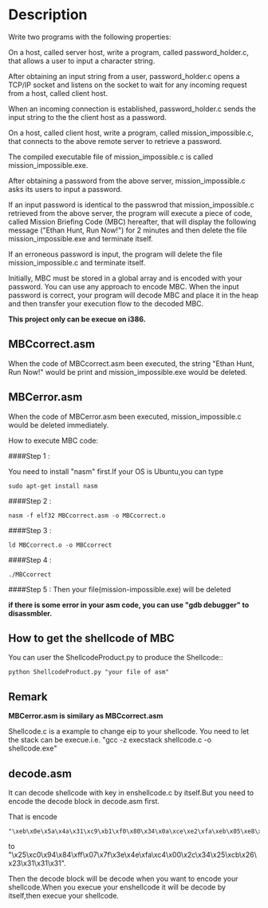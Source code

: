 Description
===========

Write two programs with the following properties:

On a host, called server host, write a program, called password\_holder.c, that allows a user to input a character string.
        
After obtaining an input string from a user, password\_holder.c opens a TCP/IP socket and listens on the socket to wait for any incoming request from a host, called client host.
        
When an incoming connection is established, password\_holder.c sends the input string to the the client host as a password.
        
On a host, called client host, write a program, called mission\_impossible.c, that connects to the above remote server to retrieve a password.
      
The compiled executable file of mission\_impossible.c is called mission\_impossible.exe.
        
After obtaining a password from the above server, mission\_impossible.c asks its users to input a password.
        
If an input password is identical to the passwrod that mission\_impossible.c retrieved from the above server, the program will execute a piece of code, called Mission Briefing Code (MBC) hereafter, that will display the following message ("Ethan Hunt, Run Now!") for 2 minutes and then delete the file mission\_impossible.exe and terminate itself.
        
If an erroneous password is input, the program will delete the file mission\_impossible.c and terminate itself.
        
Initially, MBC must be stored in a global array and is encoded with your password. You can use any approach to encode MBC. When the input password is correct, your program will decode MBC and place it in the heap and then transfer your execution flow to the decoded MBC. 


**This project only can be execue on i386.**

MBCcorrect.asm
--------------
When the code of MBCcorrect.asm been executed, the string "Ethan Hunt, Run Now!" would be print and mission\_impossible.exe would be deleted.

MBCerror.asm 
-------------
When the code of MBCerror.asm been executed, mission\_impossible.c would be deleted immediately.


How to execute MBC code:
	
####Step 1 :

You need to install "nasm" first.If your OS is Ubuntu,you can type

	sudo apt-get install nasm

####Step 2 :

	nasm -f elf32 MBCcorrect.asm -o MBCcorrect.o

####Step 3 :

	ld MBCcorrect.o -o MBCcorrect

####Step 4 :

	./MBCcorrect 

####Step 5 :
Then your file(mission\-impossible.exe) will be deleted



**if there is some error in your asm code, you can use "gdb debugger" to disassmbler.**


How to get the shellcode of MBC 
--------------------------------

You can user the ShellcodeProduct.py to produce the Shellcode::
	
	python ShellcodeProduct.py "your file of asm"


Remark
------

**MBCerror.asm is similary as MBCcorrect.asm**

Shellcode.c is a example to change eip to your shellcode.
You need to let the stack can be execue.i.e. "gcc -z execstack shellcode.c -o shellcode.exe"


decode.asm
----------

It can decode shellcode with key in enshellcode.c by itself.But you need to encode the decode block in decode.asm first.

That is encode 

	"\xeb\x0e\x5a\x4a\x31\xc9\xb1\xf0\x80\x34\x0a\xce\xe2\xfa\xeb\x05\xe8\xed\xff\xff\xff"
to
	"\x25\xc0\x94\x84\xff\x07\x7f\x3e\x4e\xfa\xc4\x00\x2c\x34\x25\xcb\x26\x23\x31\x31\x31".

Then the decode block will be decode when you want to encode your shellcode.When you execue your enshellcode it will be decode by itself,then execue your shellcode.
